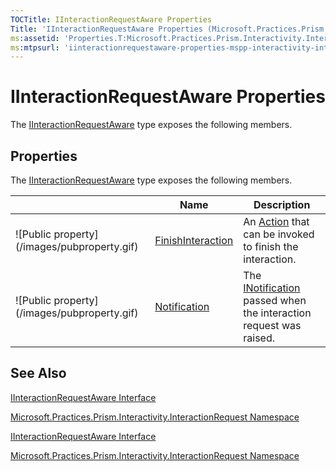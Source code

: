 ```yaml
---
TOCTitle: IInteractionRequestAware Properties
Title: 'IInteractionRequestAware Properties (Microsoft.Practices.Prism.Interactivity.InteractionRequest)'
ms:assetid: 'Properties.T:Microsoft.Practices.Prism.Interactivity.InteractionRequest.IInteractionRequestAware'
ms:mtpsurl: 'iinteractionrequestaware-properties-mspp-interactivity-interactionrequest.md'
---
```


# IInteractionRequestAware Properties

The [IInteractionRequestAware](/patterns-practices/reference/iinteractionrequestaware-interface-mspp-interactivity-interactionrequest) type exposes the following members.

## Properties

The [IInteractionRequestAware](https://msdn.microsoft.com/library/microsoft.practices.prism.interactivity.interactionrequest.iinteractionrequestaware) type exposes the following members.

<table>

<thead>
<tr class="header">
<th> </th>
<th>Name</th>
<th>Description</th>
</tr>
</thead>
<tbody>
<tr class="odd">
<td>![Public property](/images/pubproperty.gif)</td>
<td><a href="https://msdn.microsoft.com/library/microsoft.practices.prism.interactivity.interactionrequest.iinteractionrequestaware.finishinteraction">FinishInteraction</a></td>
<td><div class="summary">
An <a href="http://msdn.microsoft.com/en-us/library/bb534741">Action</a> that can be invoked to finish the interaction.
</div></td>
</tr>
<tr class="even">
<td>![Public property](/images/pubproperty.gif)</td>
<td><a href="https://msdn.microsoft.com/library/microsoft.practices.prism.interactivity.interactionrequest.iinteractionrequestaware.notification">Notification</a></td>
<td><div class="summary">
The <a href="https://msdn.microsoft.com/library/microsoft.practices.prism.interactivity.interactionrequest.inotification">INotification</a> passed when the interaction request was raised.
</div></td>
</tr>
</tbody>
</table>

## See Also

[IInteractionRequestAware Interface](/patterns-practices/reference/iinteractionrequestaware-interface-mspp-interactivity-interactionrequest)

[Microsoft.Practices.Prism.Interactivity.InteractionRequest Namespace](/patterns-practices/reference/mspp-interactivity-interactionrequest-namespace)

[IInteractionRequestAware Interface](https://msdn.microsoft.com/library/microsoft.practices.prism.interactivity.interactionrequest.iinteractionrequestaware)

[Microsoft.Practices.Prism.Interactivity.InteractionRequest Namespace](https://msdn.microsoft.com/library/microsoft.practices.prism.interactivity.interactionrequest)
